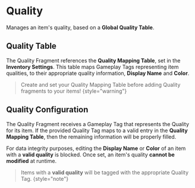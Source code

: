 # Quality
<primary-label ref="inventory"/>

Manages an item's quality, based on a **Global Quality Table**.

## Quality Table

The Quality Fragment references the **Quality Mapping Table**, set in the **Inventory Settings**. This table maps Gameplay 
Tags representing item qualities, to their appropriate quality information, **Display Name** and **Color**.

> Create and set your Quality Mapping Table before adding Quality fragments to your items!
{style="warning"}

## Quality Configuration

The Quality Fragment receives a Gameplay Tag that represents the Quality for its item. If the provided Quality Tag maps
to a valid entry in the **Quality Mapping Table**, then the remaining information will be properly filled.

For data integrity purposes, editing the **Display Name** or **Color** of an item with a **valid quality** is blocked.
Once set, an item's quality **cannot be modified** at runtime. 

> Items with a **valid quality** will be tagged with the appropriate Quality Tag.
{style="note"}

